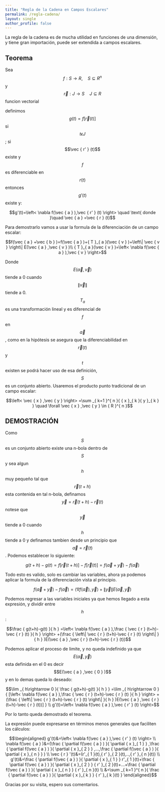 ```yaml
---
title: "Regla de la Cadena en Campos Escalares"
permalink: /regla-cadena/
layout: single
author_profile: false
---
```


La regla de la cadena es de mucha utilidad en funciones de una dimensión, y tiene gran importación, puede ser extendida a campos escalares.

## Teorema

Sea $$f:S\rightarrow R,\quad S\subseteq { R }^{ n }$$ y $$\vec { r } :J\rightarrow S\quad J\subseteq { R }$$ funcion vectorial

definimos $$g(t)=f[\vec { r } (t)]$$ si $$t\epsilon J$$; si $$\vec { r' } (t)$$ existe y $$f$$ es diferenciable en $$r(t)$$ entonces $$g'(t)$$ existe y:

$$g'(t)=\left< \nabla f(\vec { a } ),\vec { r' } (t) \right> \quad \text{ donde }\quad \vec { a } =\vec { r } (t)$$

Para demostrarlo vamos a usar la formula de la diferenciación de un campo escalar:

$$f(\vec { a } +\vec { b } )=f(\vec { a } )+{ T }_{ a }(\vec { v } )+\left\| \vec { v } \right\| E(\vec { a } ,\vec { v } )\\ { T }_{ a }(\vec { v } )=\left< \nabla f(\vec { a } ),\vec { v } \right>$$

Donde $$E(\vec { a } ,\vec { v } )$$ tiende a 0 cuando $$\left\| \vec { v } \right\|$$ tiende a 0. $$T_a$$ es una transformación lineal y es diferencial de $$f$$ en $$\vec { a }$$, como en la hipótesis se asegura que la diferenciabilidad en $$\vec { r } (t)$$ y $$t$$ existen se podrá hacer uso de esa definición, $$S$$ es un conjunto abierto. Usaremos el producto punto tradicional de un campo escalar:

$$\left< \vec { x } ,\vec { y } \right> =\sum _{ k=1 }^{ n }{ { x }_{ k }{ y }_{ k } } \quad \forall \vec { x } ,\vec { y } \in { R }^{ n }$$

## DEMOSTRACIÓN

Como $$S$$ es un conjunto abierto existe una n-bola dentro de $$S$$ y sea algun $$h$$ muy pequeño tal que $$\vec { r } (t+h)$$ esta contenida en tal n-bola, definamos $$\vec { y } =\vec { r } (t+h)-\vec { r } (t)$$ notese que $$\vec { y }$$ tiende a 0 cuando $$h$$ tiende a 0 y definamos tambien desde un principio que $$\vec { a } =\vec { r } (t)$$. Podemos establecer lo siguiente:

$$g(t+h)-g(t)=f[\vec { r } (t+h)]-f[\vec { r } (t)]=f(\vec { a } +\vec { y } )-f(\vec { a } )$$

Todo esto es valido, solo es cambiar las variables, ahora ya podemos aplicar la formula de la diferenciación vista al principio.

$$f(\vec { a } +\vec { y } )-f(\vec { a } )=\left< \nabla f(\vec { a } ),\vec { y } \right> +\left\| \vec { y } \right\| E(\vec { a } ,\vec { y } )$$

Podemos regresar a las variables iniciales ya que hemos llegado a esta expresión, y dividir entre $$h$$:

$$\frac { g(t+h)-g(t) }{ h } =\left< \nabla f(\vec { a } ),\frac { \vec { r } (t+h)-\vec { r } (t) }{ h } \right> +(\frac { \left\| \vec { r } (t+h)-\vec { r } (t) \right\| }{ h } )E(\vec { a } ,\vec { r } (t+h)-\vec { r } (t))$$

Podemos aplicar el proceso de limite, y no queda indefinido ya que $$E(\vec { a } ,\vec { y } )$$ esta definida en el 0 es decir $$E(\vec { a } ,\vec { 0 } )$$ y en lo demas queda lo deseado:

$$\lim _{ h\rightarrow 0 }{ \frac { g(t+h)-g(t) }{ h } } =\lim _{ h\rightarrow 0 }{ [\left< \nabla f(\vec { a } ),\frac { \vec { r } (t+h)-\vec { r } (t) }{ h } \right> +(\frac { \left\| \vec { r } (t+h)-\vec { r } (t) \right\| }{ h } )E(\vec { a } ,\vec { r } (t+h)-\vec { r } (t))] } \\ g'(t)=\left< \nabla f(\vec { a } ),\vec { r' } (t) \right>$$

Por lo tanto queda demostrado el teorema.

La expresión puede expresarse en términos menos generales que faciliten los cálculos:

$$\begin{aligned}
g'(t)&=\left< \nabla f(\vec { a } ),\vec { r' } (t) \right> \\
\nabla f(\vec { a } )&=(\frac { \partial f(\vec { a } ) }{ \partial { x }_{ 1 } } ,\frac { \partial f(\vec { a } ) }{ \partial { x }_{ 2 } } ,...,\frac { \partial f(\vec { a } ) }{ \partial { x }_{ n } } ) \\
\vec { r } '(t)&=(r'_{ 1 }(t),{ r' }_{ 2 }(t),..,{ r' }_{ n }(t)) \\
g'(t)&=\frac { \partial f(\vec { a } ) }{ \partial { x }_{ 1 } } r'_{ 1 }(t)+\frac { \partial f(\vec { a } ) }{ \partial { x }_{ 2 } } { r' }_{ 2 }(t)+...+\frac { \partial f(\vec { a } ) }{ \partial { x }_{ n } } { r' }_{ n }(t) \\
&=\sum _{ k=1 }^{ n }{ \frac { \partial f(\vec { a } ) }{ \partial { x }_{ k } } { r' }_{ k }(t) }
\end{aligned}$$

Gracias por su visita, espero sus comentarios.
